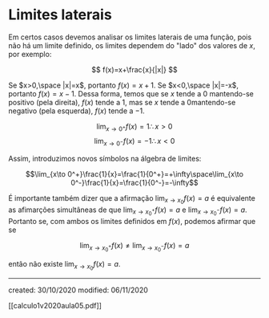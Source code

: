 # Limites laterais
Em certos casos devemos analisar os limites laterais de uma função, pois não há um limite definido, os limites dependem do "lado" dos valores de $x$, por exemplo:

$$
f(x)=x+\frac{x}{|x|}
$$

Se $x>0,\space |x|=x$, portanto $f(x)=x+1$. Se $x<0,\space |x|=-x$, portanto $f(x)=x-1$. Dessa forma, temos que se $x$ tende a $0$ mantendo-se positivo (pela direita), $f(x)$ tende a $1$, mas se $x$ tende a $0$mantendo-se negativo (pela esquerda), $f(x)$ tende a $-1$.

$$
\lim_{x\to 0^+}f(x)=1\therefore x>0
$$
$$
\lim_{x\to 0^-}f(x)=-1\therefore x<0
$$

Assim, introduzimos novos símbolos na álgebra de limites:

$$\lim_{x\to 0^+}\frac{1}{x}=\frac{1}{0^+}=+\infty\space\lim_{x\to 0^-}\frac{1}{x}=\frac{1}{0^-}=-\infty$$

É importante também dizer que a afirmação $\lim_{x\to x_0}f(x)=a$ é equivalente as afimarções simultâneas de que $\lim_{x\to x_0^+}f(x)=a$ e $\lim_{x\to x_0^-}f(x)=a$.
Portanto se, com ambos os limites definidos em $f(x)$, podemos afirmar que se

$$\lim_{x\to x_0^+}f(x) \not= \lim_{x\to x_0^-}f(x)=a$$

então não existe $\lim_{x\to x_0}f(x)=a$.

---

created: 30/10/2020
modified: 06/11/2020

[[calculo1v2020aula05.pdf]]